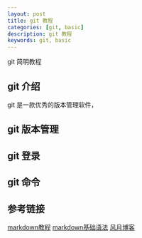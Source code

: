 ```yaml
---
layout: post
title: git 教程
categories: [git, basic]
description: git 教程
keywords: git, basic
---
```

git 简明教程

## git 介绍

git 是一款优秀的版本管理软件，

## git 版本管理

## git 登录

## git 命令

## 参考链接

[markdown教程](https://markdown.hk/)
[markdown基础语法](https://markdown.com.cn/basic-syntax/)
[风月博客](https://kuang.netlify.app/markdown/markdown%E8%AF%AD%E6%B3%95.html)
